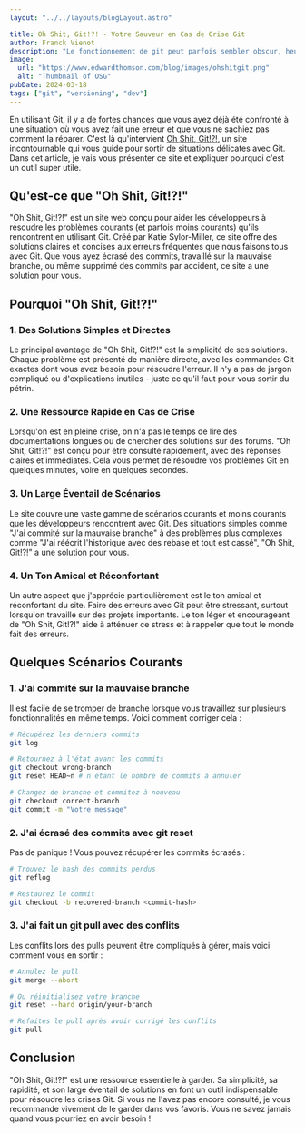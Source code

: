 ```yaml
---
layout: "../../layouts/blogLayout.astro"

title: Oh Shit, Git!?! - Votre Sauveur en Cas de Crise Git
author: Franck Vienot
description: "Le fonctionnement de git peut parfois sembler obscur, heureusement il y a des outils pour nous aider..."
image:
  url: "https://www.edwardthomson.com/blog/images/ohshitgit.png"
  alt: "Thumbnail of OSG"
pubDate: 2024-03-18
tags: ["git", "versioning", "dev"]
---
```


En utilisant Git, il y a de fortes chances que vous ayez déjà été confronté à une situation où vous avez fait une erreur et que vous ne sachiez pas comment la réparer. C'est là qu'intervient [Oh Shit, Git!?!](https://ohshitgit.com/), un site incontournable qui vous guide pour sortir de situations délicates avec Git. Dans cet article, je vais vous présenter ce site et expliquer pourquoi c'est un outil super utile.

## Qu'est-ce que "Oh Shit, Git!?!"

"Oh Shit, Git!?!" est un site web conçu pour aider les développeurs à résoudre les problèmes courants (et parfois moins courants) qu'ils rencontrent en utilisant Git. Créé par Katie Sylor-Miller, ce site offre des solutions claires et concises aux erreurs fréquentes que nous faisons tous avec Git. Que vous ayez écrasé des commits, travaillé sur la mauvaise branche, ou même supprimé des commits par accident, ce site a une solution pour vous.

## Pourquoi "Oh Shit, Git!?!"

### 1. Des Solutions Simples et Directes

Le principal avantage de "Oh Shit, Git!?!" est la simplicité de ses solutions. Chaque problème est présenté de manière directe, avec les commandes Git exactes dont vous avez besoin pour résoudre l'erreur. Il n'y a pas de jargon compliqué ou d'explications inutiles - juste ce qu'il faut pour vous sortir du pétrin.

### 2. Une Ressource Rapide en Cas de Crise

Lorsqu'on est en pleine crise, on n'a pas le temps de lire des documentations longues ou de chercher des solutions sur des forums. "Oh Shit, Git!?!" est conçu pour être consulté rapidement, avec des réponses claires et immédiates. Cela vous permet de résoudre vos problèmes Git en quelques minutes, voire en quelques secondes.

### 3. Un Large Éventail de Scénarios

Le site couvre une vaste gamme de scénarios courants et moins courants que les développeurs rencontrent avec Git. Des situations simples comme "J'ai commité sur la mauvaise branche" à des problèmes plus complexes comme "J'ai réécrit l'historique avec des rebase et tout est cassé", "Oh Shit, Git!?!" a une solution pour vous.

### 4. Un Ton Amical et Réconfortant

Un autre aspect que j'apprécie particulièrement est le ton amical et réconfortant du site. Faire des erreurs avec Git peut être stressant, surtout lorsqu'on travaille sur des projets importants. Le ton léger et encourageant de "Oh Shit, Git!?!" aide à atténuer ce stress et à rappeler que tout le monde fait des erreurs.

## Quelques Scénarios Courants

### 1. J'ai commité sur la mauvaise branche

Il est facile de se tromper de branche lorsque vous travaillez sur plusieurs fonctionnalités en même temps. Voici comment corriger cela :

```bash
# Récupérez les derniers commits
git log

# Retournez à l'état avant les commits
git checkout wrong-branch
git reset HEAD~n # n étant le nombre de commits à annuler

# Changez de branche et commitez à nouveau
git checkout correct-branch
git commit -m "Votre message"
```

### 2. J'ai écrasé des commits avec git reset

Pas de panique ! Vous pouvez récupérer les commits écrasés :

```bash
# Trouvez le hash des commits perdus
git reflog

# Restaurez le commit
git checkout -b recovered-branch <commit-hash>
```

### 3. J'ai fait un git pull avec des conflits

Les conflits lors des pulls peuvent être compliqués à gérer, mais voici comment vous en sortir :

```bash
# Annulez le pull
git merge --abort

# Ou réinitialisez votre branche
git reset --hard origin/your-branch

# Refaites le pull après avoir corrigé les conflits
git pull
```

## Conclusion

"Oh Shit, Git!?!" est une ressource essentielle à garder. Sa simplicité, sa rapidité, et son large éventail de solutions en font un outil indispensable pour résoudre les crises Git. Si vous ne l'avez pas encore consulté, je vous recommande vivement de le garder dans vos favoris. Vous ne savez jamais quand vous pourriez en avoir besoin !

